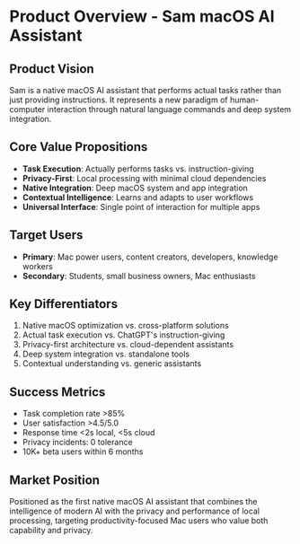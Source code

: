 # Product Overview - Sam macOS AI Assistant

## Product Vision
Sam is a native macOS AI assistant that performs actual tasks rather than just providing instructions. It represents a new paradigm of human-computer interaction through natural language commands and deep system integration.

## Core Value Propositions
- **Task Execution**: Actually performs tasks vs. instruction-giving
- **Privacy-First**: Local processing with minimal cloud dependencies  
- **Native Integration**: Deep macOS system and app integration
- **Contextual Intelligence**: Learns and adapts to user workflows
- **Universal Interface**: Single point of interaction for multiple apps

## Target Users
- **Primary**: Mac power users, content creators, developers, knowledge workers
- **Secondary**: Students, small business owners, Mac enthusiasts

## Key Differentiators
1. Native macOS optimization vs. cross-platform solutions
2. Actual task execution vs. ChatGPT's instruction-giving
3. Privacy-first architecture vs. cloud-dependent assistants
4. Deep system integration vs. standalone tools
5. Contextual understanding vs. generic assistants

## Success Metrics
- Task completion rate >85%
- User satisfaction >4.5/5.0
- Response time <2s local, <5s cloud
- Privacy incidents: 0 tolerance
- 10K+ beta users within 6 months

## Market Position
Positioned as the first native macOS AI assistant that combines the intelligence of modern AI with the privacy and performance of local processing, targeting productivity-focused Mac users who value both capability and privacy.